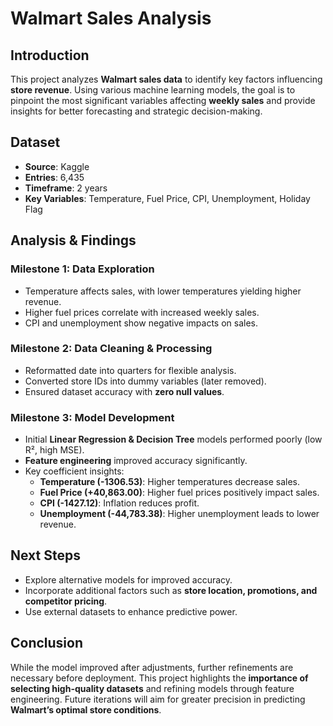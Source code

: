 # Walmart Sales Analysis  

## Introduction  
This project analyzes **Walmart sales data** to identify key factors influencing **store revenue**. Using various machine learning models, the goal is to pinpoint the most significant variables affecting **weekly sales** and provide insights for better forecasting and strategic decision-making.  

## Dataset  
- **Source**: Kaggle  
- **Entries**: 6,435  
- **Timeframe**: 2 years  
- **Key Variables**: Temperature, Fuel Price, CPI, Unemployment, Holiday Flag  

## Analysis & Findings  
### **Milestone 1: Data Exploration**  
- Temperature affects sales, with lower temperatures yielding higher revenue.  
- Higher fuel prices correlate with increased weekly sales.  
- CPI and unemployment show negative impacts on sales.  

### **Milestone 2: Data Cleaning & Processing**  
- Reformatted date into quarters for flexible analysis.  
- Converted store IDs into dummy variables (later removed).  
- Ensured dataset accuracy with **zero null values**.  

### **Milestone 3: Model Development**  
- Initial **Linear Regression & Decision Tree** models performed poorly (low R², high MSE).  
- **Feature engineering** improved accuracy significantly.  
- Key coefficient insights:  
  - **Temperature (-1306.53)**: Higher temperatures decrease sales.  
  - **Fuel Price (+40,863.00)**: Higher fuel prices positively impact sales.  
  - **CPI (-1427.12)**: Inflation reduces profit.  
  - **Unemployment (-44,783.38)**: Higher unemployment leads to lower revenue.  

## Next Steps  
- Explore alternative models for improved accuracy.  
- Incorporate additional factors such as **store location, promotions, and competitor pricing**.  
- Use external datasets to enhance predictive power.  

## Conclusion  
While the model improved after adjustments, further refinements are necessary before deployment. This project highlights the **importance of selecting high-quality datasets** and refining models through feature engineering. Future iterations will aim for greater precision in predicting **Walmart’s optimal store conditions**.  
